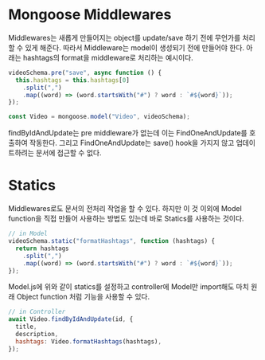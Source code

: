 # Mongoose Middlewares

Middlewares는 새롭게 만들어지는 object를 update/save 하기 전에 무언가를 처리할 수 있게 해준다. 따라서 Middleware는 model이 생성되기 전에 만들어야 한다. 아래는 hashtags의 format을 middleware로 처리하는 예시이다.

```javascript
videoSchema.pre("save", async function () {
  this.hashtags = this.hashtags[0]
    .split(",")
    .map((word) => (word.startsWith("#") ? word : `#${word}`));
});

const Video = mongoose.model("Video", videoSchema);
```

findByIdAndUpdate는 pre middleware가 없는데 이는 FindOneAndUpdate를 호출하여 작동한다. 그리고 FindOneAndUpdate는 save() hook을 가지지 않고 업데이트하려는 문서에 접근할 수 없다.

# Statics

Middlewares로도 문서의 전처리 작업을 할 수 있다. 하지만 이 것 이외에 Model function을 직접 만들어 사용하는 방법도 있는데 바로 Statics를 사용하는 것이다.

```javascript
// in Model
videoSchema.static("formatHashtags", function (hashtags) {
  return hashtags
    .split(",")
    .map((word) => (word.startsWith("#") ? word : `#${word}`));
});
```

Model.js에 위와 같이 statics를 설정하고 controller에 Model만 import해도 마치 원래 Object function 처럼 기능을 사용할 수 있다.

```javascript
// in Controller
await Video.findByIdAndUpdate(id, {
  title,
  description,
  hashtags: Video.formatHashtags(hashtags),
});
```
